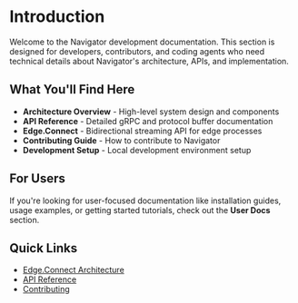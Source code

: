 # Introduction

Welcome to the Navigator development documentation. This section is designed for developers, contributors, and coding agents who need technical details about Navigator's architecture, APIs, and implementation.

## What You'll Find Here

- **Architecture Overview** - High-level system design and components
- **API Reference** - Detailed gRPC and protocol buffer documentation
- **Edge.Connect** - Bidirectional streaming API for edge processes
- **Contributing Guide** - How to contribute to Navigator
- **Development Setup** - Local development environment setup

## For Users

If you're looking for user-focused documentation like installation guides, usage examples, or getting started tutorials, check out the **User Docs** section.

## Quick Links

- [Edge.Connect Architecture](./edge-connect-architecture.md)
- [API Reference](./api-reference.md)
- [Contributing](./contributing.md)
